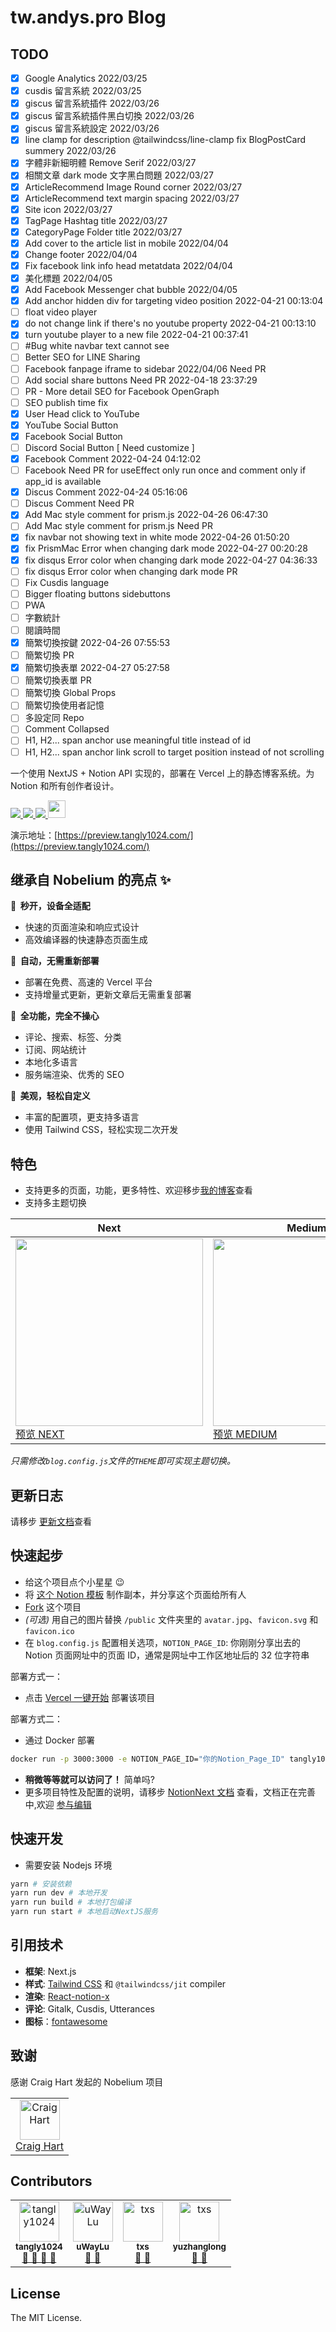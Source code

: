 # tw.andys.pro Blog

## TODO

- [x] Google Analytics 2022/03/25
- [x] cusdis 留言系統 2022/03/25
- [x] giscus 留言系統插件 2022/03/26
- [x] giscus 留言系統插件黑白切換 2022/03/26
- [x] giscus 留言系統設定 2022/03/26
- [x] line clamp for description @tailwindcss/line-clamp fix BlogPostCard summery 2022/03/26
- [x] 字體非新細明體 Remove Serif 2022/03/27
- [x] 相關文章 dark mode 文字黑白問題 2022/03/27
- [x] ArticleRecommend Image Round corner 2022/03/27
- [x] ArticleRecommend text margin spacing 2022/03/27
- [x] Site icon 2022/03/27
- [x] TagPage Hashtag title 2022/03/27
- [x] CategoryPage Folder title 2022/03/27
- [x] Add cover to the article list in mobile 2022/04/04
- [x] Change footer 2022/04/04
- [x] Fix facebook link info head metatdata 2022/04/04
- [x] 美化標題 2022/04/05
- [x] Add Facebook Messenger chat bubble 2022/04/05
- [x] Add anchor hidden div for targeting video position 2022-04-21 00:13:04
- [ ] float video player
- [x] do not change link if there's no youtube property 2022-04-21 00:13:10
- [x] turn youtube player to a new file 2022-04-21 00:37:41
- [ ] #Bug white navbar text cannot see
- [ ] Better SEO for LINE Sharing
- [ ] Facebook fanpage iframe to sidebar 2022/04/06 Need PR
- [ ] Add social share buttons Need PR 2022-04-18 23:37:29
- [ ] PR - More detail SEO for Facebook OpenGraph
- [ ] SEO publish time fix
- [x] User Head click to YouTube
- [x] YouTube Social Button
- [x] Facebook Social Button
- [ ] Discord Social Button [ Need customize ]
- [x] Facebook Comment 2022-04-24 04:12:02
- [ ] Facebook Need PR for useEffect only run once and comment only if app_id is available
- [x] Discus Comment 2022-04-24 05:16:06
- [ ] Discus Comment Need PR
- [x] Add Mac style comment for prism.js 2022-04-26 06:47:30
- [ ] Add Mac style comment for prism.js Need PR
- [x] fix navbar not showing text in white mode 2022-04-26 01:50:20
- [x] fix PrismMac Error when changing dark mode 2022-04-27 00:20:28
- [x] fix disqus Error color when changing dark mode 2022-04-27 04:36:33
- [ ] fix disqus Error color when changing dark mode PR
- [ ] Fix Cusdis language
- [ ] Bigger floating buttons sidebuttons
- [ ] PWA
- [ ] 字數統計
- [ ] 閱讀時間
- [x] 簡繁切換按鍵 2022-04-26 07:55:53
- [ ] 簡繁切換 PR
- [x] 簡繁切換表單 2022-04-27 05:27:58
- [ ] 簡繁切換表單 PR
- [ ] 簡繁切換 Global Props
- [ ] 簡繁切換使用者記憶
- [ ] 多設定同 Repo
- [ ] Comment Collapsed
- [ ] H1, H2... span anchor use meaningful title instead of id
- [ ] H1, H2... span anchor link scroll to target position instead of not scrolling

一个使用 NextJS + Notion API 实现的，部署在 Vercel 上的静态博客系统。为 Notion 和所有创作者设计。

<p>
  <a aria-label="GitHub commit activity" href="https://github.com/tangly1024/NotionNext/commits/main" title="GitHub commit activity">
    <img src="https://img.shields.io/github/commit-activity/m/tangly1024/NotionNext?style=for-the-badge"/>
  </a>
  <a aria-label="GitHub contributors" href="https://github.com/tangly1024/NotionNext/graphs/contributors" title="GitHub contributors">
    <img src="https://img.shields.io/github/contributors/tangly1024/NotionNext?color=orange&style=for-the-badge"/>
  </a>
  <a aria-label="Build status" href="#" title="Build status">
    <img src="https://img.shields.io/github/deployments/tangly1024/NotionNext/Production?logo=Vercel&style=for-the-badge"/>
  </a>
  <a aria-label="Powered by Vercel" href="https://vercel.com?utm_source=Craigary&utm_campaign=oss" title="Powered by Vercel">
    <img src="https://www.datocms-assets.com/31049/1618983297-powered-by-vercel.svg" height="28"/>
  </a>
</p>

演示地址：[https://preview.tangly1024.com/](https://preview.tangly1024.com/)

## 继承自 Nobelium 的亮点 ✨

**🚀 &nbsp;秒开，设备全适配**

- 快速的页面渲染和响应式设计
- 高效编译器的快速静态页面生成

**🤖 &nbsp;自动，无需重新部署**

- 部署在免费、高速的 Vercel 平台
- 支持增量式更新，更新文章后无需重复部署

**🚙 &nbsp;全功能，完全不操心**

- 评论、搜索、标签、分类
- 订阅、网站统计
- 本地化多语言
- 服务端渲染、优秀的 SEO

**🎨 &nbsp;美观，轻松自定义**

- 丰富的配置项，更支持多语言
- 使用 Tailwind CSS，轻松实现二次开发

## 特色

- 支持更多的页面，功能，更多特性、欢迎移步[我的博客](https://tangly1024.com/article/notion-next)查看
- 支持多主题切换

| Next                                                                                                   | Medium                                                                                                       | Hexo                                                                                                   | Fukasawa                                                                                                           |
| ------------------------------------------------------------------------------------------------------ | ------------------------------------------------------------------------------------------------------------ | ------------------------------------------------------------------------------------------------------ | ------------------------------------------------------------------------------------------------------------------ |
| <img src='./docs/theme-next.png' width='300'/> [预览 NEXT](https://preview.tangly1024.com/?theme=next) | <img src='./docs/theme-medium.png' width='300'/> [预览 MEDIUM](https://preview.tangly1024.com/?theme=medium) | <img src='./docs/theme-hexo.png' width='300'/> [预览 HEXO](https://preview.tangly1024.com/?theme=hexo) | <img src='./docs/theme-fukasawa.png' width='300'/> [预览 FUKASAWA](https://preview.tangly1024.com/?theme=fukasawa) |

_只需修改`blog.config.js`文件的`THEME`即可实现主题切换。_

## 更新日志

请移步 [更新文档](https://docs.tangly1024.com/zh/changelog)查看

## 快速起步

- 给这个项目点个小星星 😉
- 将 [这个 Notion 模板](https://tanghh.notion.site/02ab3b8678004aa69e9e415905ef32a5) 制作副本，并分享这个页面给所有人
- [Fork](https://github.com/tangly1024/NotionNext/fork) 这个项目
- _(可选)_ 用自己的图片替换 `/public` 文件夹里的 `avatar.jpg`、`favicon.svg` 和 `favicon.ico`
- 在 `blog.config.js` 配置相关选项，`NOTION_PAGE_ID`: 你刚刚分享出去的 Notion 页面网址中的页面 ID，通常是网址中工作区地址后的 32 位字符串

部署方式一：

- 点击 [Vercel 一键开始](https://vercel.com/new/clone?demo-description=Notion%20powered%20site%20Built%20with%20Next.js.&demo-image=https%3A%2F%2Fdocs.tangly1024.com%2Ftheme-medium.png&demo-title=Notion%20Next%20Blog&demo-url=https%3A%2F%2Fblog.tangly1024.com%2F&project-name=notion-next-blog&repository-name=NotionNext&s=https%3A%2F%2Fgithub.com%2Ftangly1024%2FNotionNext) 部署该项目

部署方式二：

- 通过 Docker 部署

```bash
docker run -p 3000:3000 -e NOTION_PAGE_ID="你的Notion_Page_ID" tangly1024/notionnext:2.8.1
```

- **稍微等等就可以访问了！** 简单吗?
- 更多项目特性及配置的说明，请移步 [NotionNext 文档](https://docs.tangly1024.com/zh) 查看，文档正在完善中,欢迎 [参与编辑](https://github.com/tangly1024/nextjs-docs-notion-next)

## 快速开发

- 需要安装 Nodejs 环境

```bash
yarn # 安装依赖
yarn run dev # 本地开发
yarn run build # 本地打包编译
yarn run start # 本地启动NextJS服务
```

## 引用技术

- **框架**: Next.js
- **样式**: [Tailwind CSS](https://www.tailwindcss.cn/) 和 `@tailwindcss/jit` compiler
- **渲染**: [React-notion-x](https://github.com/NotionX/react-notion-x)
- **评论**: Gitalk, Cusdis, Utterances
- **图标**：[fontawesome](https://fontawesome.com/v5.15/icons?d=gallery)

## 致谢

感谢 Craig Hart 发起的 Nobelium 项目

<table><tr align="left">
  <td align="center"><a href="https://github.com/craigary" title="Craig Hart"><img src="https://avatars.githubusercontent.com/u/10571717" width="64px;"alt="Craig Hart"/></a><br/><a href="https://notion.so/cnotion" title="Craig Hart">Craig Hart</a></td>
</tr></table>

## Contributors

<table>
  <tr align="left">
  <td align="center"><a href="https://github.com/tangly1024"><img src="https://avatars.githubusercontent.com/u/15920488" width="64px;"alt="tangly1024"/><br/><sub><b>tangly1024</b></sub></a><br/><a href="https://github.com/tangly1024/NotionNext/commits?author=tangly1024" title="Owner" >🎫 🔧 🎨 🐛</a></td>  
  <td align="center"><a href="https://github.com/uWayLu"><img src="https://avatars.githubusercontent.com/u/21689326" width="64px;" alt="uWayLu"/><br/><sub><b>uWayLu</b></sub></a><br/><a href="https://github.com/tangly1024/NotionNext/commits?author=uWayLu" title="uWayLu" >🔧 🐛</a>
</td>
  <td align="center"><a href="https://github.com/txs"><img src="https://avatars.githubusercontent.com/u/554329" width="64px;" alt="txs"/><br/><sub><b>txs</b></sub></a><br/><a href="https://github.com/tangly1024/NotionNext/commits?author=txs" title="txs" >🔧 🐛</a>
</td>  
<td align="center"><a href="https://github.com/yuzhanglong"><img src="https://avatars.githubusercontent.com/u/56540811" width="64px;" alt="txs"/><br/><sub><b>yuzhanglong</b></sub></a><br/><a href="https://github.com/tangly1024/NotionNext/commits?author=yuzhanglong" title="yuzhanglong" >🔧 🐛</a>
</td> 
</tr>
</table>

## License

The MIT License.
